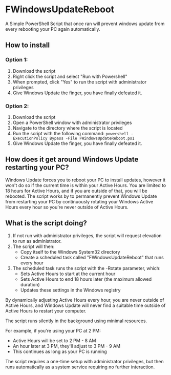 # FWindowsUpdateReboot

A Simple PowerShell Script that once ran will prevent windows update from every rebooting your PC again automatically.

## How to install

### Option 1:
1. Download the script
2. Right click the script and select "Run with Powershell"
3. When prompted, click "Yes" to run the script with administrator privileges
4. Give Windows Update the finger, you have finally defeated it.

### Option 2:
1. Download the script
2. Open a PowerShell window with administrator privileges
3. Navigate to the directory where the script is located
4. Run the script with the following command: `powershell -ExecutionPolicy Bypass -File FWindowsUpdateReboot.ps1`
5. Give Windows Update the finger, you have finally defeated it.

## How does it get around Windows Update restarting your PC?

Windows Update forces you to reboot your PC to install updates, however it won't do so if the current time is within your Active Hours.
You are limited to 18 hours for Active Hours, and if you are outside of that, you will be rebooted.
The script works by to permanently prevent Windows Update from restarting your PC by continuously rotating your Windows Active Hours every hour so you're never outside of Active Hours.

## What is the script doing?

1. If not run with administrator privileges, the script will request elevation to run as administrator.
2. The script will then:
   - Copy itself to the Windows System32 directory
   - Create a scheduled task called "FWindowsUpdateReboot" that runs every hour
3. The scheduled task runs the script with the -Rotate parameter, which:
   - Sets Active Hours to start at the current hour
   - Sets Active Hours to end 18 hours later (the maximum allowed duration)
   - Updates these settings in the Windows registry

By dynamically adjusting Active Hours every hour, you are never outside of Active Hours, and Windows Update will never find a suitable time outside of Active Hours to restart your computer.

The script runs silently in the background using minimal resources.

For example, if you're using your PC at 2 PM:
- Active Hours will be set to 2 PM - 8 AM
- An hour later at 3 PM, they'll adjust to 3 PM - 9 AM
- This continues as long as your PC is running

The script requires a one-time setup with administrator privileges, but then runs automatically as a system service requiring no further interaction.

